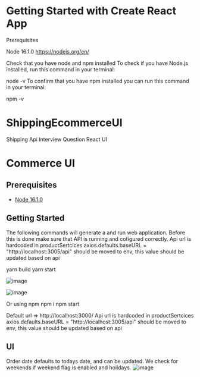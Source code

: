 # Getting Started with Create React App



Prerequisites

Node 16.1.0 https://nodejs.org/en/


Check that you have node and npm installed
To check if you have Node.js installed, run this command in your terminal:

node -v
To confirm that you have npm installed you can run this command in your terminal:

npm -v



# ShippingEcommerceUI
 Shipping Api Interview Question React UI 


# Commerce UI

## Prerequisites

* [Node 16.1.0](https://nodejs.org/en/)

## Getting Started

The following commands will generate a and run web application. Before this is done make sure that API is running and cofigured correctly. Api url is hardcoded in productSertcices  axios.defaults.baseURL = "http://localhost:3005/api" should be moved to env, this value should be updated based on api

yarn build 
yarn start 

![image](https://user-images.githubusercontent.com/5769233/117893180-ce2af300-b26e-11eb-8a6f-3fbc2509cf1a.png)

![image](https://user-images.githubusercontent.com/5769233/117893198-d97e1e80-b26e-11eb-9e49-b319e67e3464.png)


Or using npm 
npm i
npm start


Default url => http://localhost:3000/
 Api url is hardcoded in productSertcices  axios.defaults.baseURL = "http://localhost:3005/api" should be moved to env, this value should be updated based on api

## UI 
Order date defaults to todays date, and can be updated. 
We check for weekends if weekend flag is enabled and holidays. 
![image](https://user-images.githubusercontent.com/5769233/117893271-f6b2ed00-b26e-11eb-9956-11f1d6108df8.png)

